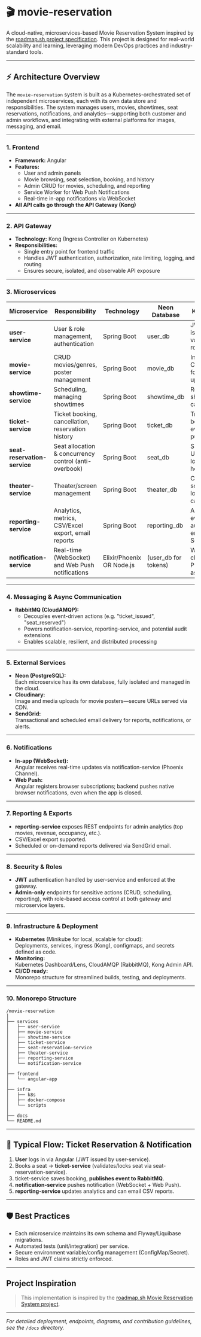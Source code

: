 # 🎬 movie-reservation

A cloud-native, microservices-based Movie Reservation System inspired by the [roadmap.sh project specification](https://roadmap.sh/projects/movie-reservation-system). This project is designed for real-world scalability and learning, leveraging modern DevOps practices and industry-standard tools.

---

## ⚡️ **Architecture Overview**

The `movie-reservation` system is built as a Kubernetes-orchestrated set of independent microservices, each with its own data store and responsibilities. The system manages users, movies, showtimes, seat reservations, notifications, and analytics—supporting both customer and admin workflows, and integrating with external platforms for images, messaging, and email.

---

### **1. Frontend**

- **Framework:** Angular
- **Features:**
  - User and admin panels
  - Movie browsing, seat selection, booking, and history
  - Admin CRUD for movies, scheduling, and reporting
  - Service Worker for Web Push Notifications
  - Real-time in-app notifications via WebSocket
- **All API calls go through the API Gateway (Kong)**

---

### **2. API Gateway**

- **Technology:** Kong (Ingress Controller on Kubernetes)
- **Responsibilities:**
  - Single entry point for frontend traffic
  - Handles JWT authentication, authorization, rate limiting, logging, and routing
  - Ensures secure, isolated, and observable API exposure

---

### **3. Microservices**

| Microservice                | Responsibility                                       | Technology        | Neon Database | Key Feature                                 | External Services                  |
|-----------------------------|------------------------------------------------------|-------------------|--------------|----------------------------------------------|-------------------------------------|
| **user-service**            | User & role management, authentication               | Spring Boot       | user_db      | JWT issuance and validation, roles           | RabbitMQ                            |
| **movie-service**           | CRUD movies/genres, poster management                | Spring Boot       | movie_db     | Integrates Cloudinary for image upload/CDN   | Cloudinary, RabbitMQ                |
| **showtime-service**        | Scheduling, managing showtimes                       | Spring Boot       | showtime_db  | Robust showtime calendar                     | RabbitMQ                            |
| **ticket-service**          | Ticket booking, cancellation, reservation history    | Spring Boot       | ticket_db    | Transactional bookings, event publication    | RabbitMQ                            |
| **seat-reservation-service**| Seat allocation & concurrency control (anti-overbook)| Spring Boot       | seat_db      | SELECT FOR UPDATE for locking, seat holds    | RabbitMQ                            |
| **theater-service**         | Theater/screen management                            | Spring Boot       | theater_db   | CRUD for screens, locations, capacities      | RabbitMQ                            |
| **reporting-service**       | Analytics, metrics, CSV/Excel export, email reports  | Spring Boot       | reporting_db | Aggregates events, automated email via SendGrid | RabbitMQ, SendGrid                  |
| **notification-service**    | Real-time (WebSocket) and Web Push notifications     | Elixir/Phoenix OR Node.js | (user_db for tokens) | WebSocket channels, Push API, async events | RabbitMQ, Web Push, (SendGrid opt.) |

---

### **4. Messaging & Async Communication**

- **RabbitMQ (CloudAMQP):**
  - Decouples event-driven actions (e.g. "ticket_issued", "seat_reserved")
  - Powers notification-service, reporting-service, and potential audit extensions
  - Enables scalable, resilient, and distributed processing

---

### **5. External Services**

- **Neon (PostgreSQL):**  
  Each microservice has its own database, fully isolated and managed in the cloud.
- **Cloudinary:**  
  Image and media uploads for movie posters—secure URLs served via CDN.
- **SendGrid:**  
  Transactional and scheduled email delivery for reports, notifications, or alerts.

---

### **6. Notifications**

- **In-app (WebSocket):**  
  Angular receives real-time updates via notification-service (Phoenix Channel).
- **Web Push:**  
  Angular registers browser subscriptions; backend pushes native browser notifications, even when the app is closed.

---

### **7. Reporting & Exports**

- **reporting-service** exposes REST endpoints for admin analytics (top movies, revenue, occupancy, etc.).
- CSV/Excel export supported.
- Scheduled or on-demand reports delivered via SendGrid email.

---

### **8. Security & Roles**

- **JWT** authentication handled by user-service and enforced at the gateway.
- **Admin-only** endpoints for sensitive actions (CRUD, scheduling, reporting), with role-based access control at both gateway and microservice layers.

---

### **9. Infrastructure & Deployment**

- **Kubernetes** (Minikube for local, scalable for cloud):  
  Deployments, services, ingress (Kong), configmaps, and secrets defined as code.
- **Monitoring:**  
  Kubernetes Dashboard/Lens, CloudAMQP (RabbitMQ), Kong Admin API.
- **CI/CD ready:**  
  Monorepo structure for streamlined builds, testing, and deployments.

---

### **10. Monorepo Structure**
```text
/movie-reservation
│
├── services
│   ├── user-service
│   ├── movie-service
│   ├── showtime-service
│   ├── ticket-service
│   ├── seat-reservation-service
│   ├── theater-service
│   ├── reporting-service
│   └── notification-service
│
├── frontend
│   └── angular-app
│
├── infra
│   ├── k8s
│   ├── docker-compose
│   └── scripts
│
├── docs
└── README.md
```


---

## 🔄 **Typical Flow: Ticket Reservation & Notification**

1. **User** logs in via Angular (JWT issued by user-service).
2. Books a seat → **ticket-service** (validates/locks seat via seat-reservation-service).
3. ticket-service saves booking, **publishes event to RabbitMQ**.
4. **notification-service** pushes notification (WebSocket + Web Push).
5. **reporting-service** updates analytics and can email CSV reports.

---

## 🛡️ **Best Practices**

- Each microservice maintains its own schema and Flyway/Liquibase migrations.
- Automated tests (unit/integration) per service.
- Secure environment variable/config management (ConfigMap/Secret).
- Roles and JWT claims strictly enforced.

---

## **Project Inspiration**

> This implementation is inspired by the [roadmap.sh Movie Reservation System project](https://roadmap.sh/projects/movie-reservation-system).

---

*For detailed deployment, endpoints, diagrams, and contribution guidelines, see the `/docs` directory.*


